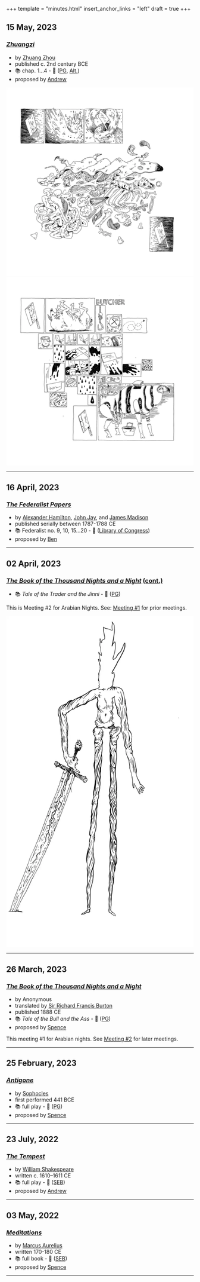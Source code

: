 +++
template = "minutes.html"
insert_anchor_links = "left"
draft = true
+++

## 15 May, 2023

### [_Zhuangzi_](<https://en.wikipedia.org/wiki/Zhuangzi_(book)>)

- by [Zhuang Zhou](https://en.wikipedia.org/wiki/Zhuang_Zhou)
- published c. 2nd century BCE
- 📚 chap. 1...4 - 🔗 ([PG](https://www.gutenberg.org/ebooks/59709), [Alt.](https://terebess.hu/english/chuangtzu.html))
- proposed by [Andrew](https://www.andrewcraft.nyc)

![Butcher illustration 1](zhuangzi_butcher-1_andrew-craft.webp 'The more skilled the butcher the less they use their knife')
![Butcher illustration 2](zhuangzi_butcher-2_andrew-craft.webp 'The novice butcher hacks at the meat and must sharpen their knife more often')

---

## 16 April, 2023

### [_The Federalist Papers_](https://en.wikipedia.org/wiki/The_Federalist_Papers)

- by [Alexander Hamilton](https://en.wikipedia.org/wiki/Alexander_Hamilton), [John Jay](https://en.wikipedia.org/wiki/John_Jay), and [James Madison](https://en.wikipedia.org/wiki/James_Madison)
- published serially between 1787-1788 CE
- 📚 Federalist no. 9, 10, 15...20 - 🔗 ([Library of Congress](https://guides.loc.gov/federalist-papers/full-text))
- proposed by [Ben](https://htxmade.com)

---

## 02 April, 2023

### [_The Book of the Thousand Nights and a Night_](https://en.wikipedia.org/wiki/The_Book_of_the_Thousand_Nights_and_a_Night) [(cont.)](#26-march-2023)

- 📚 _Tale of the Trader and the Jinni_ - 🔗 ([PG](https://www.gutenberg.org/ebooks/51252))

This is Meeting #2 for Arabian Nights. See: [Meeting #1](#26-march-2023) for prior meetings.

!['Jinni' illustration](arabian-nights_jinni-1_andrew-craft.webp 'A genie demands recompense for the accidental death of his son')

---

## 26 March, 2023

### [_The Book of the Thousand Nights and a Night_](https://en.wikipedia.org/wiki/The_Book_of_the_Thousand_Nights_and_a_Night)

- by Anonymous
- translated by [Sir Richard Francis Burton](https://en.wikipedia.org/wiki/Richard_Francis_Burton)
- published 1888 CE
- 📚 _Tale of the Bull and the Ass_ - 🔗 ([PG](https://www.gutenberg.org/ebooks/51252))
- proposed by [Spence](https://spenc.es/)

This meeting #1 for Arabian nights. See [Meeting #2](#02-april-2023) for later meetings.

---

## 25 February, 2023

### [_Antigone_](<https://en.wikipedia.org/wiki/Antigone_(Sophocles_play)>)

- by [Sophocles](https://en.wikipedia.org/wiki/Sophocles)
- first performed 441 BCE
- 📚 full play - 🔗 ([PG](https://www.gutenberg.org/ebooks/31))
- proposed by [Spence](https://spenc.es/)

---

## 23 July, 2022

### [_The Tempest_](https://en.wikipedia.org/wiki/The_Tempest)

- by [William Shakespeare](https://en.wikipedia.org/wiki/William_Shakespeare)
- written c. 1610–1611 CE
- 📚 full play - 🔗 ([SEB](https://standardebooks.org/ebooks/william-shakespeare/the-tempest))
- proposed by [Andrew](https://www.andrewcraft.nyc)

---

## 03 May, 2022

### [_Meditations_](https://en.wikipedia.org/wiki/Meditations)

- by [Marcus Aurelius](https://en.wikipedia.org/wiki/Marcus_Aurelius)
- written 170-180 CE
- 📚 full book - 🔗 ([SEB](https://standardebooks.org/ebooks/marcus-aurelius/meditations/george-long))
- proposed by [Spence](https://spenc.es/)

---
